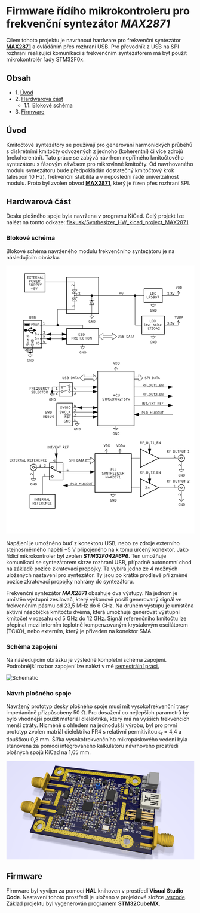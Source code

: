 # Firmware řídího mikrokontroleru pro frekvenční syntezátor *MAX2871*
Cílem tohoto projektu je navrhnout hardware pro frekvenční syntezátor [**MAX2871**](https://www.maximintegrated.com/en/products/comms/wireless-rf/MAX2871.html) a ovládáním přes rozhraní USB. Pro převodník z USB na SPI rozhraní realizující komunikaci s frekvenčním syntezátorem má být použit mikrokontrolér řady STM32F0x.
## Obsah
* 1\. [Úvod](#Úvod)
* 2\. [Hardwarová část](#Hardwarová-část)
    * 1.1\. [Blokové schéma](#Blokové-schéma)
* 3\. [Firmware](#Firmware)

## Úvod
Kmitočtové syntezátory se používají pro generování harmonických průběhů s diskrétními kmitočty odvozených z jednoho (koherentní) či více zdrojů (nekoherentní). Tato práce se zabývá návrhem nepřímého kmitočtového syntezátoru s fázovým závěsem pro mikrovlnné kmitočty. Od navrhovaného modulu syntezátoru bude předpokládán dostatečný kmitočtový krok (alespoň 10 Hz), frekvenční stabilita a v neposlední řadě univerzálnost modulu. Proto byl zvolen obvod [**MAX2871**](https://www.maximintegrated.com/en/products/comms/wireless-rf/MAX2871.html), který je řízen přes rozhraní SPI.
## Hardwarová část
Deska plošného spoje byla navržena v programu KiCad. Celý projekt lze nalézt na tomto odkaze: [fiskusk/Synthesizer_HW_kicad_project_MAX2871](https://github.com/fiskusk/Synthesizer_HW_kicad_project_MAX2871)
### Blokové schéma
Blokové schéma navrženého modulu frekvenčního syntezátoru je na následujícím obrázku. 
<p align="center">
  <img src="/docu/images/main_block_diag.png" alt="Block diagram" width="600"/>
</p>

Napájení je umožněno buď z konektoru USB, nebo ze zdroje externího stejnosměrného napětí +5 V připojeného na k tomu určený konektor. Jako řídící mikrokontroler byl zvolen ***STM32F042F6P6***. Ten umožňuje komunikaci se syntezátorem skrze rozhraní USB, případně autonomní chod na základě pozice zkratovací propojky. Ta vybírá jedno ze 4 možných uložených nastavení pro syntezátor. Ty jsou po krátké prodlevě při změně pozice zkratovací propojky nahrány do syntezátoru.

Frekvenční syntezátor ***MAX2871*** obsahuje dva výstupy. Na jednom je umístěn výstupní zesilovač, který výkonově posílí generovaný signál ve frekvenčním pásmu od 23,5 MHz do 6 GHz. Na druhém výstupu je umístěna aktivní násobička kmitočtu dvěma, která umožňuje generovat výstupní kmitočet v rozsahu od 5 GHz do 12 GHz. Signál referenčního kmitočtu lze přepínat mezi interním teplotně kompenzovaným krystalovým oscilátorem (TCXO), nebo externím, který je přiveden na konektor SMA.

### Schéma zapojení
Na následujícím obrázku je výsledné kompletní schéma zapojení. Podrobnější rozbor zapojení lze nalézt v mé [semestrální práci.](docu/semestralni_diplomova_prace_Klapil.pdf)

![Schematic](/docu/images/Synthesizer_HW_full_schematic.png "Schéma zapojení modulu frekvečního syntezátoru")

### Návrh plošného spoje
Navržený prototyp desky plošného spoje musí mít vysokofrekvenční trasy impedančně přizpůsobeny 50 Ω. Pro dosažení co nejlepších parametrů by bylo vhodnější použít materiál dielektrika, který má na vyšších frekvencích menší ztráty. Nicméně s ohledem na jednodušší výrobu, byl pro první prototyp zvolen matriál dielektrika FR4 s relativní permitivitou ${\epsilon}_{r}$ = 4,4 a tloušťkou 0,8 mm. Šířka vysokofrekvenčního mikropáskového vedení byla stanovena za pomoci integrovaného kalkulátoru návrhového prostředí plošných spojů KiCad na 1,65 mm.

<p align="center">
  <img src="/docu/images/3d_vizualizace_s_popisky.png" alt="Block diagram" width="600" class="center"/>
</p>

## Firmware
Firmware byl vyvíjen za pomocí **HAL** knihoven v prostředí **Visual Studio Code**. Nastavení tohoto prostředí je uloženo v projektové složce [.vscode](.vscode/). Základ projektu byl vygenerován programem **STM32CubeMX**.


